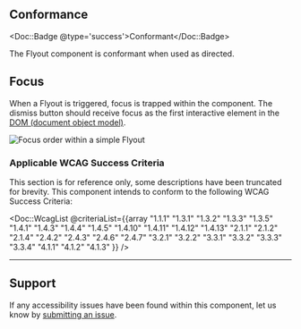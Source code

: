 ## Conformance

<Doc::Badge @type='success'>Conformant</Doc::Badge>

The Flyout component is conformant when used as directed.

## Focus

When a Flyout is triggered, focus is trapped within the component.
The dismiss button should receive focus as the first interactive element in the [DOM (document object model)](https://developer.mozilla.org/en-US/docs/Web/API/Document_Object_Model/Introduction).

![Focus order within a simple Flyout](/assets/components/flyout/flyout-focus-order-simple.png)

### Applicable WCAG Success Criteria

This section is for reference only, some descriptions have been truncated for brevity. This component intends to conform to the following WCAG Success Criteria:

<Doc::WcagList @criteriaList={{array "1.1.1" "1.3.1" "1.3.2" "1.3.3" "1.3.5" "1.4.1" "1.4.3" "1.4.4" "1.4.5" "1.4.10" "1.4.11" "1.4.12" "1.4.13" "2.1.1" "2.1.2" "2.1.4" "2.4.2" "2.4.3" "2.4.6" "2.4.7" "3.2.1" "3.2.2" "3.3.1" "3.3.2" "3.3.3" "3.3.4" "4.1.1" "4.1.2" "4.1.3" }} />

---

## Support

If any accessibility issues have been found within this component, let us know by [submitting an issue](https://github.com/hashicorp/design-system/issues/new/choose).